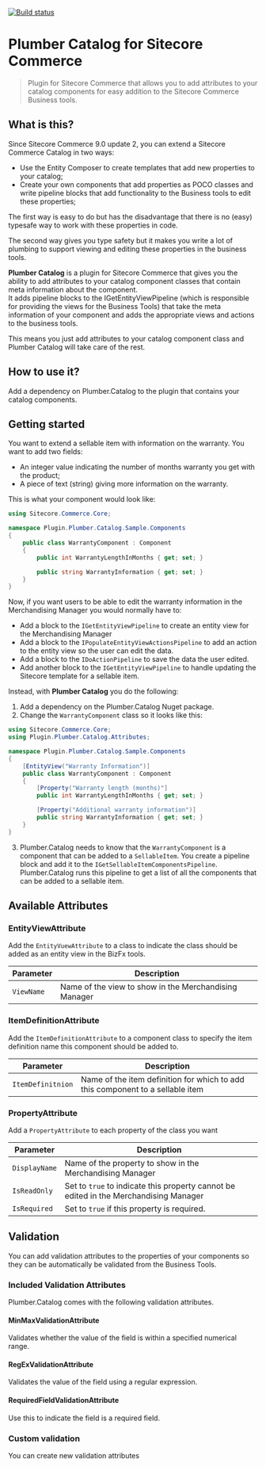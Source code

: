 [![Build status](https://ci.appveyor.com/api/projects/status/s5nq8u1fo4klxt0x?svg=true)](https://ci.appveyor.com/project/ewerkman/plumber-catalog)

# Plumber Catalog for Sitecore Commerce

> Plugin for Sitecore Commerce that allows you to add attributes to your catalog components for easy addition to the Sitecore Commerce Business tools.

## What is this?

Since Sitecore Commerce 9.0 update 2, you can extend a Sitecore Commerce Catalog in two ways:

* Use the Entity Composer to create templates that add new properties to your catalog;
* Create your own components that add properties as POCO classes and write pipeline blocks that add functionality to the Business tools to edit these properties;

The first way is easy to do but has the disadvantage that there is no (easy) typesafe way to work with these properties in code. 

The second way gives you type safety but it makes you write a lot of plumbing to support viewing and editing these properties in the business tools.

**Plumber Catalog** is a plugin for Sitecore Commerce that gives you the ability to add attributes to your catalog component classes that contain meta information about the component.  
It adds pipeline blocks to the IGetEntityViewPipeline (which is responsible for providing the views for the Business Tools) that take the meta information of your component and adds the appropriate views and actions to the business tools. 

This means you just add attributes to your catalog component class and Plumber Catalog will take care of the rest.

## How to use it? 

Add a dependency on Plumber.Catalog to the plugin that contains your catalog components. 

## Getting started

You want to extend a sellable item with information on the warranty. You want to add two fields: 

* An integer value indicating the number of months warranty you get with the product;
* A piece of text (string) giving more information on the warranty.

This is what your component would look like:


```c#
using Sitecore.Commerce.Core;

namespace Plugin.Plumber.Catalog.Sample.Components
{
	public class WarrantyComponent : Component
	{
		public int WarrantyLengthInMonths { get; set; }

		public string WarrantyInformation { get; set; }
	}
}
```

Now, if you want users to be able to edit the warranty information in the Merchandising Manager you would normally have to:

* Add a block to the `IGetEntityViewPipeline` to create an entity view for the Merchandising Manager
* Add a block to the `IPopulateEntityViewActionsPipeline` to add an action to the entity view so the user can edit the data.
* Add a block to the `IDoActionPipeline` to save the data the user edited.
* Add another block to the `IGetEntityViewPipeline` to handle updating the Sitecore template for a sellable item.

Instead, with __Plumber Catalog__ you do the following:

1. Add a dependency on the Plumber.Catalog Nuget package.
2. Change the `WarrantyComponent` class so it looks like this:


```c#
using Sitecore.Commerce.Core;
using Plugin.Plumber.Catalog.Attributes;

namespace Plugin.Plumber.Catalog.Sample.Components
{
	[EntityView("Warranty Information")]
	public class WarrantyComponent : Component
    {
        [Property("Warranty length (months)"]
        public int WarrantyLengthInMonths { get; set; }

        [Property("Additional warranty information")]
        public string WarrantyInformation { get; set; }
    }
}
```

3. Plumber.Catalog needs to know that the `WarrantyComponent` is a component that can be added to a `SellableItem`. You create a pipeline block and add it to the `IGetSellableItemComponentsPipeline`. Plumber.Catalog runs this pipeline to get a list of all the components that can be added to a sellable item.



## Available Attributes

### EntityViewAttribute

Add the `EntityVuewAttribute` to a class to indicate the class should be added as an entity view in the BizFx tools.

|Parameter|Description|
|---------|-----------|
|`ViewName`|Name of the view to show in the Merchandising Manager|


### ItemDefinitionAttribute

Add the `ItemDefinitionAttribute` to a component class to specify the item definition name this component should be added to.

|Parameter|Description|
|---------|-----------|
|`ItemDefinitnion`|Name of the item definition for which to add this component to a sellable item|


### PropertyAttribute

Add a `PropertyAttribute` to each property of the class you want 

|Parameter|Description|
|---------|-----------|
|`DisplayName`|Name of the property to show in the Merchandising Manager|
|`IsReadOnly`|Set to `true` to indicate this property cannot be edited in the Merchandising Manager|
|`IsRequired`|Set to `true` if this property is required.|

## Validation
You can add validation attributes to the properties of your components so they can be automatically be validated from the Business Tools.

### Included Validation Attributes
Plumber.Catalog comes with the following validation attributes.

#### MinMaxValidationAttribute

Validates whether the value of the field is within a specified numerical range.

#### RegExValidationAttribute

Validates the value of the field using a regular expression.

#### RequiredFieldValidationAttribute

Use this to indicate the field is a required field. 

### Custom validation
You can create new validation attributes


